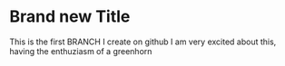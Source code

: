 # Brand new Title
This is the first BRANCH I create on github
I am very excited about this, having the enthuziasm of a greenhorn

